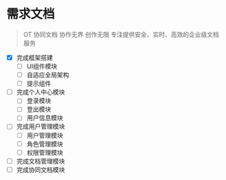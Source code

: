 # 需求文档

> OT 协同文档 协作无界 创作无限
专注提供安全、实时、高效的企业级文档服务

- [x] 完成框架搭建
    - [ ] UI组件模块
    - [ ] 自适应全局架构
    - [ ] 提示组件

- [ ] 完成个人中心模块
    - [ ] 登录模块
    - [ ] 登出模块
    - [ ] 用户信息模块
    
- [ ] 完成用户管理模块
    - [ ] 用户管理模块
    - [ ] 角色管理模块
    - [ ] 权限管理模块

- [ ] 完成文档管理模块
- [ ] 完成协同文档模块
